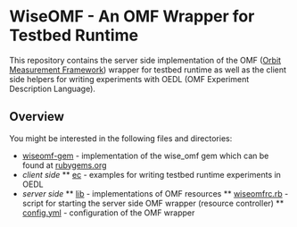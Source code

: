 # WiseOMF - An OMF Wrapper for Testbed Runtime

This repository contains the server side implementation of the OMF ([Orbit Measurement Framework](http://mytestbed.net/projects/omf/wiki/OMF_Main_Page)) wrapper for testbed runtime
as well as the client side helpers for writing experiments with OEDL (OMF Experiment Description Language).


## Overview

You might be interested in the following files and directories:

* [wiseomf-gem](../tree/master/wiseomf-gem) - implementation of the wise_omf gem which can be found at [rubygems.org](https://rubygems.org/gems/wise_omf)
* *client side*
** [ec](../tree/master/ec) - examples for writing testbed runtime experiments in OEDL
* *server side*
** [lib](../tree/master/lib) - implementations of OMF resources
** [wiseomfrc.rb](../tree/master/wiseomfrc.rb) - script for starting the server side OMF wrapper (resource controller)
** [config.yml](../tree/master/config.yml) - configuration of the OMF wrapper